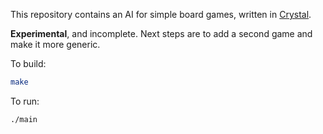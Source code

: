 This repository contains an AI for simple board games, written in [Crystal](http://crystal-lang.org/).

**Experimental**, and incomplete. Next steps are to add a second game and make it more generic.

To build:

```sh
make
```

To run:

```sh
./main
```
